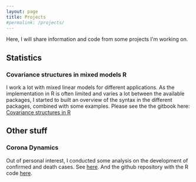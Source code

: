 ```yaml
---
layout: page
title: Projects
#permalink: /projects/
---
```


Here, I will share information and code from some projects I'm working on.

## Statistics

### Covariance structures in mixed models R

I work a lot with mixed linear models for different applications. As the implementation in R is often limited and varies a lot between the available packages, I started to built an overview of the syntax in the different packages, combined with some examples. Please see the the gitbook here: [Covariance structures in R](https://samuelkn.github.io/CovarianceStructuresInR/index.html)


## Other stuff

### Corona Dynamics

Out of personal interest, I conducted some analysis on the development of confirmed and death cases. See [here](https://samuelkn.github.io/Corona/cases.html). And the github repository with the R code [here](https://github.com/samuelkn/Corona).